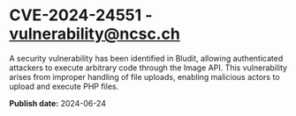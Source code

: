 # CVE-2024-24551 - vulnerability@ncsc.ch

A security vulnerability has been identified in Bludit, allowing authenticated attackers to execute arbitrary code through the Image API. This vulnerability arises from improper handling of file uploads, enabling malicious actors to upload and execute PHP files.

**Publish date:** 2024-06-24
